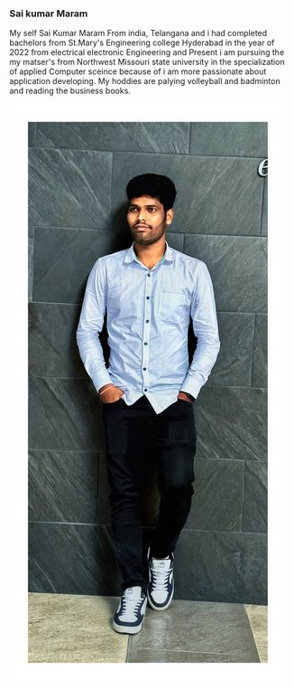 ### Sai kumar Maram

My self Sai Kumar Maram From india, Telangana and i had completed bachelors from St.Mary's Engineering college Hyderabad in the year of 2022 from electrical electronic Engineering and Present i am pursuing the my matser's from Northwest Missouri state university in the specialization of applied Computer sceince because of i am more passionate about application developing. My hoddies are palying volleyball and badminton and reading the business books.

![Kumar](kumar.jpg)